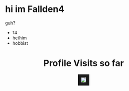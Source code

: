 # hi im Fallden4

guh?

- 14
- he/him
- hobbist

<h1 align=center> Profile Visits so far</h1>
<center>
<img src="https://count.getloli.com/@:htauk2?theme=minecraft" border=10>
</center>

